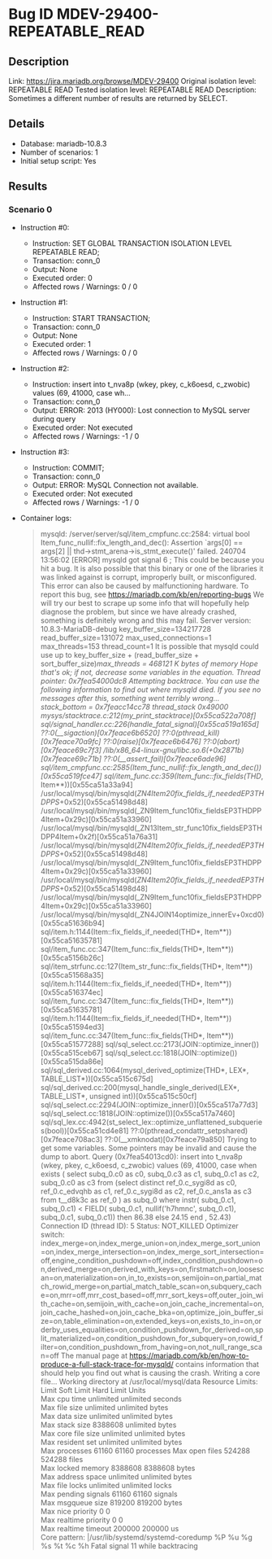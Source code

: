 # Bug ID MDEV-29400-REPEATABLE_READ

## Description

Link:                     https://jira.mariadb.org/browse/MDEV-29400
Original isolation level: REPEATABLE READ
Tested isolation level:   REPEATABLE READ
Description:              Sometimes a different number of results are returned by SELECT.


## Details
 * Database: mariadb-10.8.3
 * Number of scenarios: 1
 * Initial setup script: Yes

## Results
### Scenario 0
 * Instruction #0:
     - Instruction:  SET GLOBAL TRANSACTION ISOLATION LEVEL REPEATABLE READ;
     - Transaction: conn_0
     - Output: None
     - Executed order: 0
     - Affected rows / Warnings: 0 / 0
 * Instruction #1:
     - Instruction:  START TRANSACTION;
     - Transaction: conn_0
     - Output: None
     - Executed order: 1
     - Affected rows / Warnings: 0 / 0
 * Instruction #2:
     - Instruction:  insert into t_nva8p (wkey, pkey, c_k6oesd, c_zwobic) values (69, 41000, case wh...
     - Transaction: conn_0
     - Output: ERROR: 2013 (HY000): Lost connection to MySQL server during query
     - Executed order: Not executed
     - Affected rows / Warnings: -1 / 0
 * Instruction #3:
     - Instruction:  COMMIT;
     - Transaction: conn_0
     - Output: ERROR: MySQL Connection not available.
     - Executed order: Not executed
     - Affected rows / Warnings: -1 / 0

 * Container logs:
   > mysqld: /server/server/sql/item_cmpfunc.cc:2584: virtual bool Item_func_nullif::fix_length_and_dec(): Assertion `args[0] == args[2] || thd->stmt_arena->is_stmt_execute()' failed.
   > 240704 13:56:02 [ERROR] mysqld got signal 6 ;
   > This could be because you hit a bug. It is also possible that this binary
   > or one of the libraries it was linked against is corrupt, improperly built,
   > or misconfigured. This error can also be caused by malfunctioning hardware.
   > To report this bug, see https://mariadb.com/kb/en/reporting-bugs
   > We will try our best to scrape up some info that will hopefully help
   > diagnose the problem, but since we have already crashed, 
   > something is definitely wrong and this may fail.
   > Server version: 10.8.3-MariaDB-debug
   > key_buffer_size=134217728
   > read_buffer_size=131072
   > max_used_connections=1
   > max_threads=153
   > thread_count=1
   > It is possible that mysqld could use up to 
   > key_buffer_size + (read_buffer_size + sort_buffer_size)*max_threads = 468121 K  bytes of memory
   > Hope that's ok; if not, decrease some variables in the equation.
   > Thread pointer: 0x7fea54000dc8
   > Attempting backtrace. You can use the following information to find out
   > where mysqld died. If you see no messages after this, something went
   > terribly wrong...
   > stack_bottom = 0x7feacc14cc78 thread_stack 0x49000
   > mysys/stacktrace.c:212(my_print_stacktrace)[0x55ca522a708f]
   > sql/signal_handler.cc:226(handle_fatal_signal)[0x55ca519a165d]
   > ??:0(__sigaction)[0x7feace6b6520]
   > ??:0(pthread_kill)[0x7feace70a9fc]
   > ??:0(raise)[0x7feace6b6476]
   > ??:0(abort)[0x7feace69c7f3]
   > /lib/x86_64-linux-gnu/libc.so.6(+0x2871b)[0x7feace69c71b]
   > ??:0(__assert_fail)[0x7feace6ade96]
   > sql/item_cmpfunc.cc:2585(Item_func_nullif::fix_length_and_dec())[0x55ca519fce47]
   > sql/item_func.cc:359(Item_func::fix_fields(THD*, Item**))[0x55ca51a33a94]
   > /usr/local/mysql/bin/mysqld(_ZN4Item20fix_fields_if_neededEP3THDPPS_+0x52)[0x55ca51498d48]
   > /usr/local/mysql/bin/mysqld(_ZN9Item_func10fix_fieldsEP3THDPP4Item+0x29c)[0x55ca51a33960]
   > /usr/local/mysql/bin/mysqld(_ZN13Item_str_func10fix_fieldsEP3THDPP4Item+0x2f)[0x55ca51a76a31]
   > /usr/local/mysql/bin/mysqld(_ZN4Item20fix_fields_if_neededEP3THDPPS_+0x52)[0x55ca51498d48]
   > /usr/local/mysql/bin/mysqld(_ZN9Item_func10fix_fieldsEP3THDPP4Item+0x29c)[0x55ca51a33960]
   > /usr/local/mysql/bin/mysqld(_ZN4Item20fix_fields_if_neededEP3THDPPS_+0x52)[0x55ca51498d48]
   > /usr/local/mysql/bin/mysqld(_ZN9Item_func10fix_fieldsEP3THDPP4Item+0x29c)[0x55ca51a33960]
   > /usr/local/mysql/bin/mysqld(_ZN4JOIN14optimize_innerEv+0xcd0)[0x55ca51636b94]
   > sql/item.h:1144(Item::fix_fields_if_needed(THD*, Item**))[0x55ca51635781]
   > sql/item_func.cc:347(Item_func::fix_fields(THD*, Item**))[0x55ca5156b26c]
   > sql/item_strfunc.cc:127(Item_str_func::fix_fields(THD*, Item**))[0x55ca51568a35]
   > sql/item.h:1144(Item::fix_fields_if_needed(THD*, Item**))[0x55ca516374ec]
   > sql/item_func.cc:347(Item_func::fix_fields(THD*, Item**))[0x55ca51635781]
   > sql/item.h:1144(Item::fix_fields_if_needed(THD*, Item**))[0x55ca51594ed3]
   > sql/item_func.cc:347(Item_func::fix_fields(THD*, Item**))[0x55ca51577288]
   > sql/sql_select.cc:2173(JOIN::optimize_inner())[0x55ca515ceb67]
   > sql/sql_select.cc:1818(JOIN::optimize())[0x55ca515da86e]
   > sql/sql_derived.cc:1064(mysql_derived_optimize(THD*, LEX*, TABLE_LIST*))[0x55ca515c675d]
   > sql/sql_derived.cc:200(mysql_handle_single_derived(LEX*, TABLE_LIST*, unsigned int))[0x55ca515c50cf]
   > sql/sql_select.cc:2294(JOIN::optimize_inner())[0x55ca517a77d3]
   > sql/sql_select.cc:1818(JOIN::optimize())[0x55ca517a7460]
   > sql/sql_lex.cc:4942(st_select_lex::optimize_unflattened_subqueries(bool))[0x55ca51cd4e81]
   > ??:0(pthread_condattr_setpshared)[0x7feace708ac3]
   > ??:0(__xmknodat)[0x7feace79a850]
   > Trying to get some variables.
   > Some pointers may be invalid and cause the dump to abort.
   > Query (0x7fea54013cd0): insert into t_nva8p (wkey, pkey, c_k6oesd, c_zwobic) values (69, 41000, case when exists ( select subq_0.c0 as c0, subq_0.c3 as c1, subq_0.c1 as c2, subq_0.c0 as c3 from (select distinct ref_0.c_sygi8d as c0, ref_0.c_edvqhb as c1, ref_0.c_sygi8d as c2, ref_0.c_ans1a as c3 from t__d8k3c as ref_0 ) as subq_0 where instr( subq_0.c1, subq_0.c1) < FIELD( subq_0.c1, nullif('h7hmnc', subq_0.c1), subq_0.c1, subq_0.c1)) then 86.38 else 24.15 end , 52.43)
   > Connection ID (thread ID): 5
   > Status: NOT_KILLED
   > Optimizer switch: index_merge=on,index_merge_union=on,index_merge_sort_union=on,index_merge_intersection=on,index_merge_sort_intersection=off,engine_condition_pushdown=off,index_condition_pushdown=on,derived_merge=on,derived_with_keys=on,firstmatch=on,loosescan=on,materialization=on,in_to_exists=on,semijoin=on,partial_match_rowid_merge=on,partial_match_table_scan=on,subquery_cache=on,mrr=off,mrr_cost_based=off,mrr_sort_keys=off,outer_join_with_cache=on,semijoin_with_cache=on,join_cache_incremental=on,join_cache_hashed=on,join_cache_bka=on,optimize_join_buffer_size=on,table_elimination=on,extended_keys=on,exists_to_in=on,orderby_uses_equalities=on,condition_pushdown_for_derived=on,split_materialized=on,condition_pushdown_for_subquery=on,rowid_filter=on,condition_pushdown_from_having=on,not_null_range_scan=off
   > The manual page at https://mariadb.com/kb/en/how-to-produce-a-full-stack-trace-for-mysqld/ contains
   > information that should help you find out what is causing the crash.
   > Writing a core file...
   > Working directory at /usr/local/mysql/data
   > Resource Limits:
   > Limit                     Soft Limit           Hard Limit           Units     
   > Max cpu time              unlimited            unlimited            seconds   
   > Max file size             unlimited            unlimited            bytes     
   > Max data size             unlimited            unlimited            bytes     
   > Max stack size            8388608              unlimited            bytes     
   > Max core file size        unlimited            unlimited            bytes     
   > Max resident set          unlimited            unlimited            bytes     
   > Max processes             61160                61160                processes 
   > Max open files            524288               524288               files     
   > Max locked memory         8388608              8388608              bytes     
   > Max address space         unlimited            unlimited            bytes     
   > Max file locks            unlimited            unlimited            locks     
   > Max pending signals       61160                61160                signals   
   > Max msgqueue size         819200               819200               bytes     
   > Max nice priority         0                    0                    
   > Max realtime priority     0                    0                    
   > Max realtime timeout      200000               200000               us        
   > Core pattern: |/usr/lib/systemd/systemd-coredump %P %u %g %s %t %c %h
   > Fatal signal 11 while backtracing
